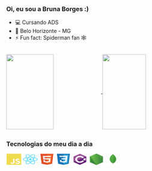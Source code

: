 ### Oi, eu sou a Bruna Borges :) 

- 💻 Cursando ADS
- 📍 Belo Horizonte - MG
- ⚡ Fun fact: Spiderman fan 🕸️
##
<a href="https://github.com/Brubgs/github-readme-stats">
  <img  width="50%" height=200 align="center" src="https://github-readme-stats.vercel.app/api?username=Brubgs&show_icons=true&theme=radical"/>
</a>
<a href="https://github.com/Brubgs/convoychat">
  <img width="48%" height=200 align="center" src="https://github-readme-stats.vercel.app/api/top-langs?username=Brubgs&layout=compact&langs_count=8&card_width=320&theme=radical" />
</a>

##

### Tecnologias do meu dia a dia
<div style="display: inline_block">
  <img align="center" alt="Js" height="30" width="40" src="https://raw.githubusercontent.com/devicons/devicon/master/icons/javascript/javascript-plain.svg">
  <img align="center" alt="React" height="30" width="40" src="https://raw.githubusercontent.com/devicons/devicon/master/icons/react/react-original.svg">
  <img align="center" alt="HTML" height="30" width="40" src="https://raw.githubusercontent.com/devicons/devicon/master/icons/html5/html5-original.svg">
  <img align="center" alt="CSS" height="30" width="40" src="https://raw.githubusercontent.com/devicons/devicon/master/icons/css3/css3-original.svg">
  <img align="center" alt="Csharp" height="30" width="40" src="https://raw.githubusercontent.com/devicons/devicon/master/icons/csharp/csharp-original.svg">
  <img align="center" alt="node" height="30" width="40" src="https://raw.githubusercontent.com/devicons/devicon/master/icons/nodejs/nodejs-original.svg">
  <img align="center" alt="mongodb" height="30" width="40" src="https://raw.githubusercontent.com/devicons/devicon/master/icons/mongodb/mongodb-original.svg">
</div>
